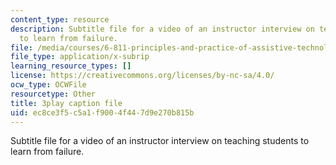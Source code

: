 ```yaml
---
content_type: resource
description: Subtitle file for a video of an instructor interview on teaching students
  to learn from failure.
file: /media/courses/6-811-principles-and-practice-of-assistive-technology-fall-2014/ec8ce3f5c5a1f9004f447d9e270b815b_UswuSLKQVK4.srt
file_type: application/x-subrip
learning_resource_types: []
license: https://creativecommons.org/licenses/by-nc-sa/4.0/
ocw_type: OCWFile
resourcetype: Other
title: 3play caption file
uid: ec8ce3f5-c5a1-f900-4f44-7d9e270b815b
---
```

Subtitle file for a video of an instructor interview on teaching students to learn from failure.